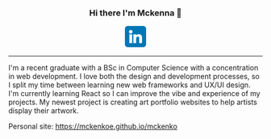 <h3 align="center">
  Hi there I'm Mckenna 👋
</h3>
<!-- Social Media Links -->
<p align="center">
  <!-- LinkedIn -->
  <a href="https://www.linkedin.com/in/mckenkoe"><img src="https://raw.githubusercontent.com/Mckenkoe/Mckenkoe/main/linkedin.png" alt="icon | Linkedin" width="42px"/></a>
</p>
<hr>
<p> 
  I'm a recent graduate with a BSc in Computer Science with a concentration in web development. I love both the design and development processes, so I split my time between learning new web frameworks and UX/UI design. I'm currently learning React so I can improve the vibe and experience of my projects. My newest project is creating art portfolio websites to help artists display their artwork.

Personal site: https://mckenkoe.github.io/mckenko
</p>

